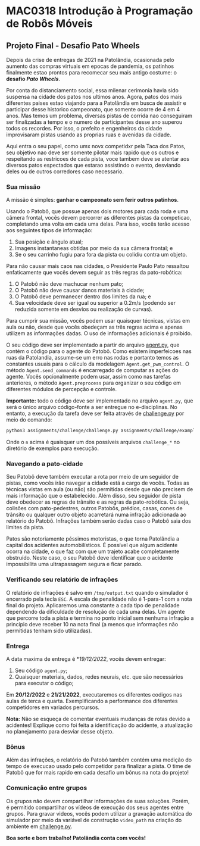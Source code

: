 # MAC0318 Introdução à Programação de Robôs Móveis

## Projeto Final - Desafio Pato Wheels

Depois da crise de entregas de 2021 na Patolândia, ocasionada pelo aumento das compras
virtuais em epocas de pandemia, os patinhos finalmente estao prontos para recomecar
seu mais antigo costume: o **desafio *Pato Wheels***.

Por conta do distanciamento social, essa milenar cerimonia havia sido suspensa na
cidade dos patos nos ultimos anos. Agora, patos dos mais diferentes paises estao
viajando para a Patolândia em busca de assistir e participar desse historico
campeonato, que somente ocorre de 4 em 4 anos. Mas temos um problema, diversas
pistas de corrida nao conseguiram ser finalizadas a tempo e o numero de participantes
desse ano superou todos os recordes. Por isso, o prefeito e engenheiros da cidade
improvisaram pistas usando as proprias ruas e avenidas da cidade.

Aqui entra o seu papel, como umx novx competidxr pela Taca dos Patos, seu objetivo
nao deve ser somente pilotar mais rapido que os outros e respeitando as restricoes
de cada pista, voce tambem deve se atentar aos diversos patos espectados que estarao
assistindo o evento, desviando deles ou de outros corredores caso necessario.

### Sua missão

A missão é simples: **ganhar o campeonato sem ferir outros patinhos**.

Usando o Patobô, que possue apenas dois motores para cada roda e uma câmera frontal,
vocês devem percorrer as diferentes pistas da competicao, completando uma volta em
cada uma delas. Para isso, vocês terão acesso aos seguintes tipos de informação:

1. Sua posição e ângulo atual;
2. Imagens instantaneas obtidas por meio da sua câmera frontal; e
3. Se o seu carrinho fugiu para fora da pista ou colidiu contra um objeto.

Para não causar mais caos nas cidades, o Presidente Paulo Pato ressaltou enfaticamente
que vocês devem seguir as três regras da pato-robótica:

1. O Patobô não deve machucar nenhum pato;
2. O Patobô não deve causar danos materiais à cidade;
3. O Patobô deve permanecer dentro dos limites da rua; e
4. Sua velocidade deve ser igual ou superior a 0.2m/s (podendo ser reduzida somente
em desvios ou realização de curvas).

Para cumprir sua missão, vocês podem usar quaisquer técnicas, vistas em aula ou 
não, desde que vocês obedeçam as três regras acima e apenas utilizem as informações
dadas. O uso de informações adicionais é proibido.

O seu código deve ser implementado a partir do arquivo [agent.py](./agent.py), que
contém o código para o agente do Patobô. Como existem imperfeicoes nas ruas da
Patolandia, assume-se um erro nas rodas e portanto temos as constantes usuais para
o cálculo da modelagem `Agent.get_pwm_control`. O método `Agent.send_commands` é 
encarregado de computar as ações do agente. Vocês opcionalmente podem usar, assim
como nas tarefas anteriores, o método `Agent.preprocess` para organizar o seu código
em diferentes módulos de percepção e controle.

**Importante:** todo o código deve ser implementado no arquivo `agent.py`, que será 
o único arquivo código-fonte a ser entregue no e-disciplinas. No entanto, a execução
da tarefa deve ser feita através de [challenge.py](./challenge.py) por meio do comando:

```bash
python3 assignments/challenge/challenge.py assignments/challenge/examples/challenge_n
```

Onde o `n` acima é quaisquer um dos possíveis arquivos `challenge_*` no diretório de
exemplos para execução.

### Navegando a pato-cidade

Seu Patobô deve também executar a rota por meio de um seguidor de pistas, como vocês
irão navegar a cidade está a cargo de vocês. Todas as técnicas vistas em aula (ou não)
são permitidas desde que não precisem de mais informação que o estabelecido. Além disso,
seu seguidor de pista deve obedecer as regras de trânsito e as regras da pato-robótica.
Ou seja, colisões com pato-pedestres, outros Patobôs, prédios, casas, cones de trânsito
ou qualquer outro objeto acarretará numa infração adicionada ao relatório do Patobô.
Infrações também serão dadas caso o Patobô saia dos limites da pista.

Patos são notoriamente péssimos motoristas, o que torna Patolândia a capital dos
acidentes automobilísticos. É possível que algum acidente ocorra na cidade, o que faz
com que um trajeto acabe completamente obstruído. Neste caso, o seu Patobô deve
identificar que o acidente impossibilita uma ultrapassagem segura e ficar parado. 

### Verificando seu relatório de infrações

O relatório de infrações é salvo em `/tmp/output.txt` quando o simulador é encerrado 
pela tecla `ESC`. A escala de penalidade não é 1-para-1 com a nota final do projeto. 
Aplicaremos uma constante a cada tipo de penalidade dependendo da dificuldade de
resolução de cada uma delas. Um agente que percorre toda a pista e termina no ponto
inicial sem nenhuma infração a princípio deve receber 10 na nota final (a menos que
informações não permitidas tenham sido utilizadas).

### Entrega

A data maxima de entrega é **19/12/2022*, vocês devem entregar:

1. Seu código `agent.py`;
2. Quaisquer materiais, dados, redes neurais, etc. que são necessários para executar
o código;

Em **20/12/2022** e **21/21/2022**, executaremos os diferentes codigos nas aulas
de terca e quarta. Exemplificando a performance dos diferentes competidores em
variados percursos.

**Nota:** Não se esqueça de comentar eventuais mudanças de rotas devido a acidentes!
Explique como foi feita a identificação do acidente, a atualização no planejamento 
para desviar desse objeto.

### Bônus

Além das infrações, o relatório do Patobô também contém uma medição do tempo de
execucao usado pelo competidor para finalizar a pista. O time de Patobô que for
mais rapido em cada desafio um bônus na nota do projeto!

### Comunicação entre grupos

Os grupos não devem compartilhar informações de suas soluções. Porém, é permitido
compartilhar os vídeos de execução dos seus agentes entre grupos. Para gravar videos,
vocês podem utilizar a gravação automática do simulador por meio da variável de
construção `video_path` na criação do ambiente em [challenge.py](./challenge.py).

**Boa sorte e bom trabalho! Patolândia conta com vocês!**
